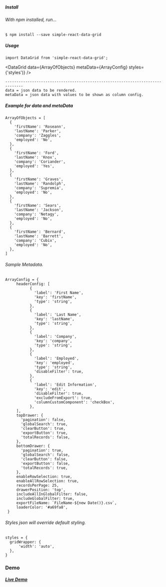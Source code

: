 ##### Install

###### With npm installed, run...

```
$ npm install --save simple-react-data-grid
```

##### Usage

    import DataGrid from 'simple-react-data-grid';
    
   <DataGrid data={ArrayOfObjects} metaData={ArrayConfig} styles={'styles')} />
	
    ------------------------------------------------------------------------------
	data = json data to be rendered.
	metaData = json data with values to be shown as column config.
	

##### Example for data and metaData

    ArrayOfObjects = [
      {
        'firstName': 'Roseann',
        'lastName': 'Parker',
        'company': 'Zaggles',
        'employed': 'No',
      },
      {
        'firstName': 'Ford',
        'lastName': 'Knox',
        'company': 'Coriander',
        'employed': 'Yes',
      },
      {
        'firstName': 'Graves',
        'lastName': 'Randolph',
        'company': 'Supremia',
        'employed': 'No',
      },
      {
        'firstName': 'Sears',
        'lastName': 'Jackson',
        'company': 'Netagy',
        'employed': 'No',
      },
      {
        'firstName': 'Bernard',
        'lastName': 'Barrett',
        'company': 'Cubix',
        'employed': 'No',
      },
    ]

###### Sample Metadata.
    ArrayConfig = {
         headerConfig: [
               {
                 'label': 'First Name',
                 'key': 'firstName',
                 'type': 'string',
               },
               {
                 'label': 'Last Name',
                 'key': 'lastName',
                 'type': 'string',
               },
               {
                 'label': 'Company',
                 'key': 'company',
                 'type': 'string',
               },
               {
                 'label': 'Employed',
                 'key': 'employed',
                 'type': 'string',
                 'disableFilter': true,
               },
               {
                 'label': 'Edit Information',
                 'key': 'edit',
                 'disableFilter': true,
                 'excludeFromExport': true,
                 'columnCustomComponent': 'checkBox',
               },
         ],
         topDrawer: {
           'pagination': false,
           'globalSearch': true,
           'clearButton': true,
           'exportButton': true,
           'totalRecords': false,
         },
         bottomDrawer: {
           'pagination': true,
           'globalSearch': false,
           'clearButton': false,
           'exportButton': false,
           'totalRecords': true,
         },
         enableRowSelection: true,
         enableAllRowSelection: true,
         recordsPerPage: 25,
         drawerPosition: 'top',
         includeAllInGlobalFilter: false,
         includeGlobalFilter: true,
         exportFileName: `FileName-${new Date()}.csv`,
         loaderColor: '#a69fa8',
     }


######  Styles json will override default styling.
	
    styles = {
      gridWrapper: {
          'width': 'auto',
      },
    }
### Demo
#####  [Live Demo](http://google.com)
